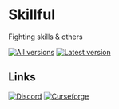 # Skillful
Fighting skills & others

[downloads]: http://cf.way2muchnoise.eu/versions/For%20MC_0_all.svg "All versions"
[version]: http://cf.way2muchnoise.eu/versions/0_latest.svg "Latest version"

[![][downloads]](https://www.curseforge.com/minecraft/mc-mods/dynamic-skills/files) [![][version]](https://www.curseforge.com/minecraft/mc-mods/dynamic-skills)

## Links
[![Discord](https://img.shields.io/badge/Discord-Join%20our%20server!-7289da.svg?longCache=true&style=for-the-badge)](https://discord.com/invite/yd84FJZ)
[![Curseforge](https://img.shields.io/badge/Curseforge-Project%20page!-A54C2D.svg?longCache=true&style=for-the-badge)](https://minecraft.curseforge.com/projects/dynamic-skills)